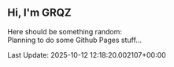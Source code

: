## Hi, I'm GRQZ
Here should be something random:  
Planning to do some Github Pages stuff...


Last Update: 2025-10-12 12:18:20.002107+00:00
